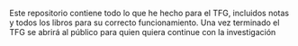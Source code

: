 Este repositorio contiene todo lo que he hecho para el TFG, incluidos notas y todos los libros para su correcto funcionamiento. Una vez terminado el TFG se abrirá al público para quien quiera continue con la investigación